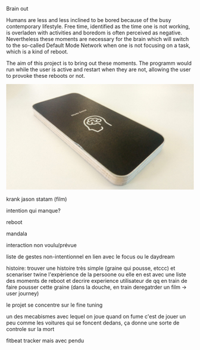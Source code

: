 Brain out

Humans are less and less inclined to be bored because of the busy contemporary lifestyle. Free time, identified as the time one is not working, is overladen with activities and boredom is often perceived as negative.
Nevertheless these moments are necessary for the brain which will switch to the so-called Default Mode Network when one is not focusing on a task, which is a kind of reboot.

The aim of this project is to bring out these moments. The programm would run while the user is active and restart 
when they are not, allowing the user to provoke these reboots or not.

![Pitch2](images/ObjetModeEnnui.jpeg)

krank jason statam (film)

intention qui manque? 

reboot 

mandala

interaction non voulu/prévue

liste de gestes non-intentionnel en lien avec le focus ou le daydream

histoire: trouver une histoire très simple (graine qui pousse, etccc) et scenariser twine l'expèrience de la persoone ou elle en est avec une liste des moments de reboot et decrire experience utilisateur de qq en train de faire pousser cette graine (dans la douche, en train deregatrder un film -> user journey) 

le projet se concentre sur le fine tuning

un des mecabismes avec lequel on joue quand on fume c'est de jouer un peu comme les voitures qui se foncent dedans, ça donne une sorte de controle sur la mort

fitbeat tracker mais avec pendu 

